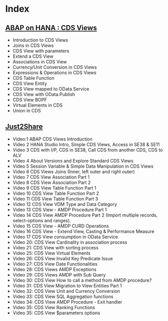 # Index

## [ABAP on HANA : CDS Views](https://discoveringabap.com/abap-on-hana-cds-views/)
- Introduction to CDS Views
- Joins in CDS Views
- CDS View with parameters
- Extend a CDS View
- Associations in CDS View
- Currency/Unit Conversion in CDS Views
- Expressions & Operations in CDS Views
- CDS Table Function
- CDS View Entity
- CDS View mapped to OData Service
- CDS View with OData.Publish
- CDS View BOPF
- Virtual Elements in CDS
- Union in CDS

## [Just2Share](https://www.youtube.com/@just2shareji/playlists)
- Video:1 ABAP CDS Views Introduction
- Video 2 HANA Studio Intro, Simple CDS Views, Access in SE38 & SE11
- Video 3 CDS with I/P, CDS in SE38, Call CDS from another CDS, CDS to ALV
- Video 4 About Versions and Explore Standard CDS Views
- Video 5 Session Variable & Simple Data Manipulation in CDS Views
- Video 6 CDS Views Joins (Inner, left outer and right outer)
- Video 7 CDS View Association Part 1
- Video 8 CDS View Association Part 2
- Video 9 CDS View Table Function Part 1
- Video 10 CDS View Table Function Part 2
- Video 11 CDS View Table Function Part 3
- Video 12 CDS View VDM Type and Data Category
- Video 13 CDS View - AMDP Procedure Part 1
- Video 14 CDS View AMDP Procedure Part 2 (Import multiple records, select-options and ranges).
- Video 15 CDS View - AMDP CURD Operations
- Video 16 CDS View - Extend View, Casting & Performance Measure
- Video 17 CDS View consumption in OData Service
- Video 20: CDS View Cardinality in association process
- Video 21: CDS View with sorting process
- Video 25: CDS View Virtual Elements
- Video 26: CDS View Invalid Key Predicate Issue
- Video 27: CDS View Date Functionalities
- Video 28: CDS Views AMDP Exceptions
- Video 29: CDS Views AMDP with Sub Query
- Video 30: CDS View How to call a method from AMDP procedure?
- Video 31: CDS View Migration to View Entities Part 1
- Video 32: CDS View Unit and Currency Conversion
- Video 33: CDS View SQL Aggregation functions
- Video 34: CDS View AMDP Procedure - Exit handler
- Video 35: CDS View Ranking Functions
- Video 35: CDS View $parameters options
